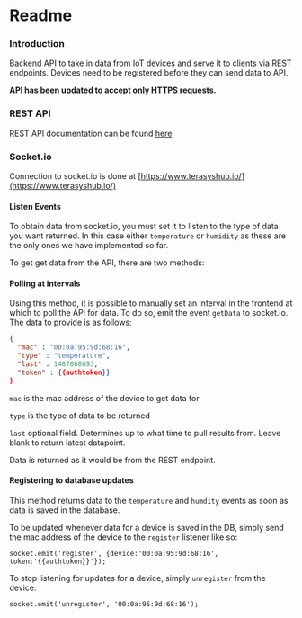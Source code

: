 **Readme**
======

### **Introduction**
Backend API to take in data from IoT devices and serve it to clients via REST endpoints.
Devices need to be registered before they can send data to API.

**API has been updated to accept only HTTPS requests.**

### **REST API**

REST API documentation can be found [here](https://documenter.getpostman.com/view/548498/terasys-api/6YwybCr)

### **Socket.io**

Connection to socket.io is done at [https://www.terasyshub.io/](https://www.terasyshub.io/)

#### Listen Events

To obtain data from socket.io, you must set it to listen to the type of data you want returned. In this case either ```temperature``` or ```humidity``` as these are the only ones we have implemented so far.

To get get data from the API, there are two methods:

#### Polling at intervals

Using this method, it is possible to manually set an interval in the frontend at which to poll the API for data.
To do so, emit the event ```getData``` to socket.io. The data to provide is as follows:

```JSON
{
  "mac" : "00:0a:95:9d:68:16",
  "type" : "temperature",
  "last" : 1487868693,
  "token" : {{authtoken}}
}
```

```mac``` is the mac address of the device to get data for

```type``` is the type of data to be returned

```last``` optional field. Determines up to what time to pull results from. Leave blank to return latest datapoint. 

Data is returned as it would be from the REST endpoint.


#### Registering to database updates

This method returns data to the ```temperature``` and ```humdity``` events as soon as data is saved in the database.

To be updated whenever data for a device is saved in the DB, simply send the mac address of the device to the ```register``` listener like so:

```JS
socket.emit('register', {device:'00:0a:95:9d:68:16', token:'{{authtoken}}'});
```

To stop listening for updates for a device, simply ```unregister``` from the device:

```JS
socket.emit('unregister', '00:0a:95:9d:68:16');
```